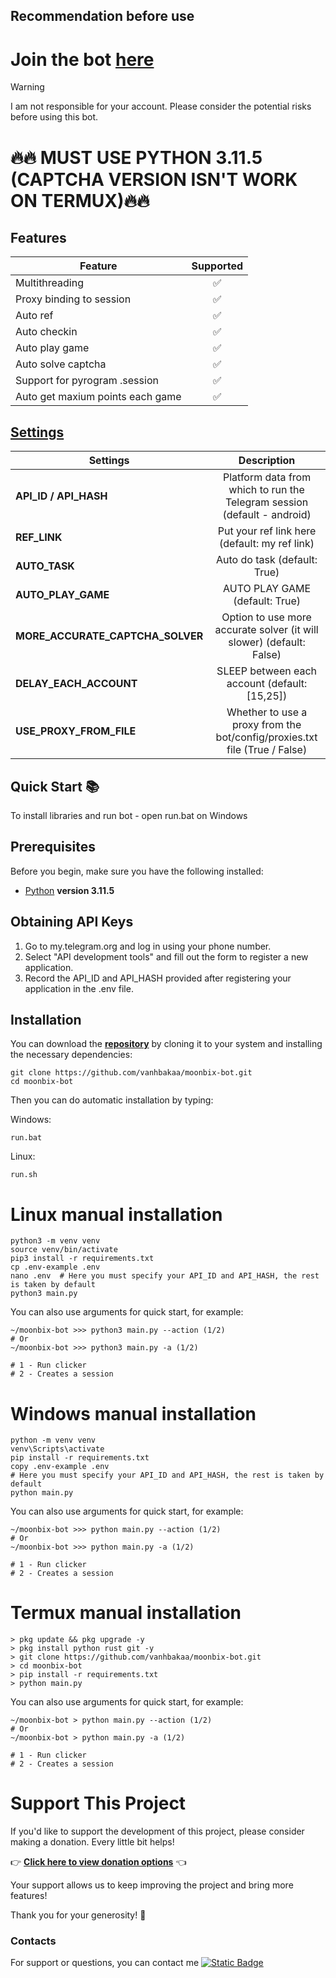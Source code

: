 ## Recommendation before use

# Join the bot [here](https://t.me/Binance_Moonbix_bot/start?startApp=ref_284613234&startapp=ref_284613234&utm_medium=web_share_copy)

> [!WARNING]
> I am not responsible for your account. Please consider the potential risks before using this bot.

# 🔥🔥 MUST USE PYTHON 3.11.5 (CAPTCHA VERSION ISN'T WORK ON TERMUX)🔥🔥

## Features  
| Feature                                                     | Supported  |
|---------------------------------------------------------------|:----------------:|
| Multithreading                                                |        ✅        |
| Proxy binding to session                                      |        ✅        |
| Auto ref                                                      |        ✅        |
| Auto checkin                                                  |        ✅        |
| Auto play game                                                |        ✅        |
| Auto solve captcha                                             |        ✅        |
| Support for pyrogram .session                                 |        ✅        |
Auto get maxium points each game        |        ✅        |
## [Settings](https://github.com/vanhbakaa/moonbix-bot/blob/main/.env-example)
| Settings | Description |
|----------------------------|:-------------------------------------------------------------------------------------------------------------:|
| **API_ID / API_HASH**      | Platform data from which to run the Telegram session (default - android)                                      |       
| **REF_LINK**               | Put your ref link here (default: my ref link)                                                                 |
| **AUTO_TASK**              | Auto do task (default: True)                                                                                  |
| **AUTO_PLAY_GAME**         | AUTO PLAY GAME (default: True)                                                                                |
| **MORE_ACCURATE_CAPTCHA_SOLVER**         | Option to use more accurate solver (it will slower) (default: False)                                                                                |
| **DELAY_EACH_ACCOUNT**         | SLEEP between each account (default: [15,25])                                                                                |
| **USE_PROXY_FROM_FILE**    | Whether to use a proxy from the bot/config/proxies.txt file (True / False)                                    |


## Quick Start 📚

To install libraries and run bot - open run.bat on Windows

## Prerequisites
Before you begin, make sure you have the following installed:
- [Python](https://www.python.org/downloads/) **version 3.11.5**

## Obtaining API Keys
1. Go to my.telegram.org and log in using your phone number.
2. Select "API development tools" and fill out the form to register a new application.
3. Record the API_ID and API_HASH provided after registering your application in the .env file.

## Installation
You can download the [**repository**](https://github.com/vanhbakaa/Kaia-bot/) by cloning it to your system and installing the necessary dependencies:
```shell
git clone https://github.com/vanhbakaa/moonbix-bot.git
cd moonbix-bot
```

Then you can do automatic installation by typing:

Windows:
```shell
run.bat
```

Linux:
```shell
run.sh
```

# Linux manual installation
```shell
python3 -m venv venv
source venv/bin/activate
pip3 install -r requirements.txt
cp .env-example .env
nano .env  # Here you must specify your API_ID and API_HASH, the rest is taken by default
python3 main.py
```

You can also use arguments for quick start, for example:
```shell
~/moonbix-bot >>> python3 main.py --action (1/2)
# Or
~/moonbix-bot >>> python3 main.py -a (1/2)

# 1 - Run clicker
# 2 - Creates a session
```

# Windows manual installation
```shell
python -m venv venv
venv\Scripts\activate
pip install -r requirements.txt
copy .env-example .env
# Here you must specify your API_ID and API_HASH, the rest is taken by default
python main.py
```
You can also use arguments for quick start, for example:
```shell
~/moonbix-bot >>> python main.py --action (1/2)
# Or
~/moonbix-bot >>> python main.py -a (1/2)

# 1 - Run clicker
# 2 - Creates a session
```

# Termux manual installation
```
> pkg update && pkg upgrade -y
> pkg install python rust git -y
> git clone https://github.com/vanhbakaa/moonbix-bot.git
> cd moonbix-bot
> pip install -r requirements.txt
> python main.py
```

You can also use arguments for quick start, for example:
```termux
~/moonbix-bot > python main.py --action (1/2)
# Or
~/moonbix-bot > python main.py -a (1/2)

# 1 - Run clicker
# 2 - Creates a session 
```
# Support This Project

If you'd like to support the development of this project, please consider making a donation. Every little bit helps!

👉 **[Click here to view donation options](https://github.com/vanhbakaa/Donation/blob/main/README.md)** 👈

Your support allows us to keep improving the project and bring more features!

Thank you for your generosity! 🙌

### Contacts

For support or questions, you can contact me [![Static Badge](https://img.shields.io/badge/Telegram-Channel-Link?style=for-the-badge&logo=Telegram&logoColor=white&logoSize=auto&color=blue)](https://t.me/airdrop_tool_vanh)
